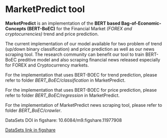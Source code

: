 # MarketPredict tool
**MarketPredict** is an implementation of the **BERT based Bag-of-Economic-Concepts 
(BERT-BoEC)** for the Financial Market _(FOREX and cryptocurrencies)_ trend and price prediction.

The current implementation of our model available for two problem of trend (up/down binary classification) and price prediction as well as our news scraping tool. The research community can benefit our tool to train BERT-BoEC preditive model and also scraping financial news released especially for FOREX and Cryptocurrency markets. 

For the implementation that uses BERT-BOEC for trend prediction,
please refer to folder _BERT_BoEC/classification_  in MarketPredict. 

For the implementation that uses BERT-BOEC for price prediction,
please refer to folder _BERT_BoEC/regression_  in MarketPredict. 

For the implementation of MarketPredict news scraping tool, please refer to folder _BERT_BoEC/crawler_.

DataSets DOI in figshare: 10.6084/m9.figshare.11977908

[DataSets link in figshare](https://figshare.com/s/7257c70ba9e726093026)
